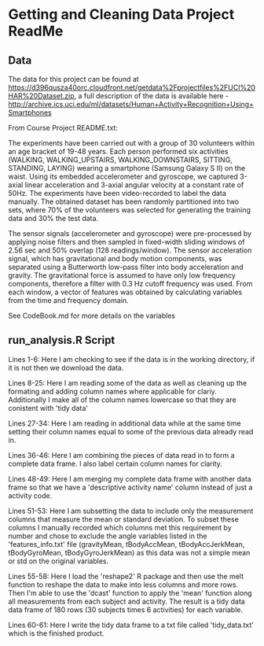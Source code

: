 Getting and Cleaning Data Project ReadMe
========================================

Data
----

The data for this project can be found at https://d396qusza40orc.cloudfront.net/getdata%2Fprojectfiles%2FUCI%20HAR%20Dataset.zip, a full description of the data is available here - http://archive.ics.uci.edu/ml/datasets/Human+Activity+Recognition+Using+Smartphones

From Course Project README.txt:

The experiments have been carried out with a group of 30 volunteers within an age bracket of 19-48 years. Each person performed six activities (WALKING, WALKING_UPSTAIRS, WALKING_DOWNSTAIRS, SITTING, STANDING, LAYING) wearing a smartphone (Samsung Galaxy S II) on the waist. Using its embedded accelerometer and gyroscope, we captured 3-axial linear acceleration and 3-axial angular velocity at a constant rate of 50Hz. The experiments have been video-recorded to label the data manually. The obtained dataset has been randomly partitioned into two sets, where 70% of the volunteers was selected for generating the training data and 30% the test data. 

The sensor signals (accelerometer and gyroscope) were pre-processed by applying noise filters and then sampled in fixed-width sliding windows of 2.56 sec and 50% overlap (128 readings/window). The sensor acceleration signal, which has gravitational and body motion components, was separated using a Butterworth low-pass filter into body acceleration and gravity. The gravitational force is assumed to have only low frequency components, therefore a filter with 0.3 Hz cutoff frequency was used. From each window, a vector of features was obtained by calculating variables from the time and frequency domain. 

See CodeBook.md for more details on the variables

run_analysis.R Script
---------------------

Lines 1-6:
Here I am checking to see if the data is in the working directory, if it is not then we download the data.

Lines 8-25:
Here I am reading some of the data as well as cleaning up the formating and adding column names where applicable for clariy. Additionally I make all of the column names lowercase so that they are conistent with 'tidy data'

Lines 27-34:
Here I am reading in additional data while at the same time setting their column names equal to some of the previous data already read in.

Lines 36-46:
Here I am combining the pieces of data read in to form a complete data frame. I also label certain column names for clarity.

Lines 48-49:
Here I am merging my complete data frame with another data frame so that we have a 'descriptive activity name' column instead of just a activity code.

Lines 51-53:
Here I am subsetting the data to include only the measurement columns that measure the mean or standard deviation. To subset these columns I manually recorded which columns met this requirement by number and chose to exclude the angle variables listed in the 'features_info.txt' file (gravityMean, 
tBodyAccMean, tBodyAccJerkMean, tBodyGyroMean, tBodyGyroJerkMean) as this data was not a simple mean or std on the original variables.

Lines 55-58:
Here I load the 'reshape2' R package and then use the melt function to reshape the data to make into less columns and more rows. Then I'm able to use the 'dcast' function to apply the 'mean' function along all measurements from each subject and activity. The result is a tidy data data frame of 180 rows (30 subjects times 6 activities) for each variable.

Lines 60-61:
Here I write the tidy data frame to a txt file called 'tidy_data.txt' which is the finished product.